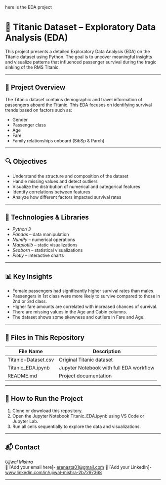 here is the EDA project

# 🚢 Titanic Dataset – Exploratory Data Analysis (EDA)

This project presents a detailed Exploratory Data Analysis (EDA) on the Titanic dataset using Python. The goal is to uncover meaningful insights and visualize patterns that influenced passenger survival during the tragic sinking of the RMS Titanic.

---

## 📌 Project Overview

The Titanic dataset contains demographic and travel information of passengers aboard the Titanic. This EDA focuses on identifying survival trends based on factors such as:

- Gender
- Passenger class
- Age
- Fare
- Family relationships onboard (SibSp & Parch)

---

## 🔍 Objectives

- Understand the structure and composition of the dataset
- Handle missing values and detect outliers
- Visualize the distribution of numerical and categorical features
- Identify correlations between features
- Analyze how different factors impacted survival rates

---

## 🧰 Technologies & Libraries

- *Python 3*
- *Pandas* – data manipulation
- *NumPy* – numerical operations
- *Matplotlib* – static visualizations
- *Seaborn* – statistical visualizations
- *Plotly* – interactive charts

---

## 📊 Key Insights

- Female passengers had significantly higher survival rates than males.
- Passengers in 1st class were more likely to survive compared to those in 2nd or 3rd class.
- Higher fare amounts are correlated with increased chances of survival.
- There are missing values in the Age and Cabin columns.
- The dataset shows some skewness and outliers in Fare and Age.

---

## 📁 Files in This Repository

| File Name              | Description                                   |
|------------------------|-----------------------------------------------|
| Titanic-Dataset.csv  | Original Titanic dataset                     |
| Titanic_EDA.ipynb    | Jupyter Notebook with full EDA workflow      |
| README.md            | Project documentation                        |

---

## 🚀 How to Run the Project

1. Clone or download this repository.
2. Open the Jupyter Notebook Titanic_EDA.ipynb using VS Code or Jupyter Lab.
3. Run all cells sequentially to explore the data and visualizations.

---

## 📬 Contact

*Ujjwal Mishra*  
📧 [Add your email here]- erenasta01@gmail.com
  🔗 [Add your LinkedIn]- www.linkedin.com/in/ujjwal-mishra-2b7297368

---







